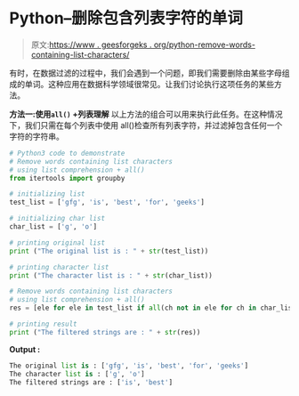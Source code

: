 # Python–删除包含列表字符的单词

> 原文:[https://www . geesforgeks . org/python-remove-words-containing-list-characters/](https://www.geeksforgeeks.org/python-remove-words-containing-list-characters/)

有时，在数据过滤的过程中，我们会遇到一个问题，即我们需要删除由某些字母组成的单词。这种应用在数据科学领域很常见。让我们讨论执行这项任务的某些方法。

**方法一:使用`all()` +列表理解**
以上方法的组合可以用来执行此任务。在这种情况下，我们只需在每个列表中使用 all()检查所有列表字符，并过滤掉包含任何一个字符的字符串。

```py
# Python3 code to demonstrate 
# Remove words containing list characters
# using list comprehension + all()
from itertools import groupby

# initializing list 
test_list = ['gfg', 'is', 'best', 'for', 'geeks']

# initializing char list 
char_list = ['g', 'o']

# printing original list
print ("The original list is : " + str(test_list))

# printing character list
print ("The character list is : " + str(char_list))

# Remove words containing list characters
# using list comprehension + all()
res = [ele for ele in test_list if all(ch not in ele for ch in char_list)]

# printing result 
print ("The filtered strings are : " + str(res))
```

**Output :**

```py
The original list is : ['gfg', 'is', 'best', 'for', 'geeks']
The character list is : ['g', 'o']
The filtered strings are : ['is', 'best']

```